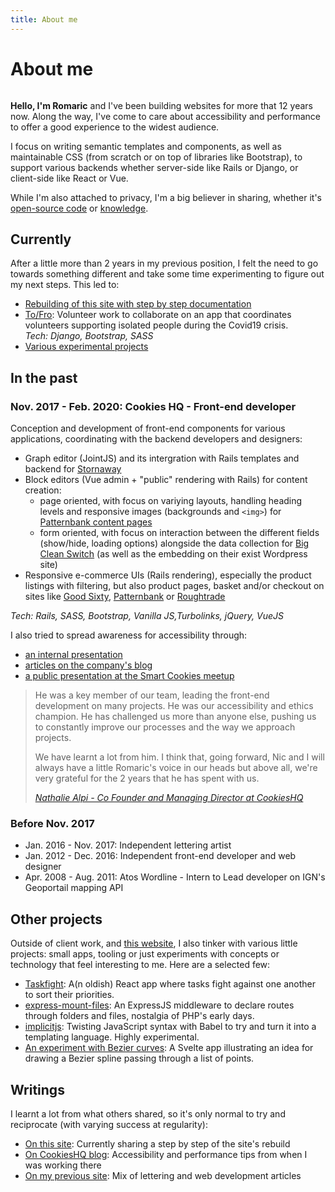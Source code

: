 ```yaml
---
title: About me
---
```


About me
===

<div>

<img src="/media/me.png" alt="" class="avatar" role="presentation">

**Hello, I'm Romaric** and I've been building websites for more that 12 years now. Along the way, I've come to care about accessibility and performance to offer a good experience to the widest audience.

I focus on writing semantic templates and components, as well as maintainable CSS (from scratch or on top of libraries like Bootstrap),
to support various backends whether server-side like Rails or Django, or client-side like React or Vue.

</div>

While I'm also attached to privacy, I'm a big believer in sharing, whether it's [open-source code][github-profile] or [knowledge](#writings).

Currently
---

After a little more than 2 years in my previous position, I felt the need to go towards something different and take some time experimenting to figure out my next steps. This led to:

- [Rebuilding of this site with step by step documentation ](/posts/)
- [To/Fro][to-fro]: Volunteer work to collaborate on an app that coordinates volunteers supporting isolated people during the Covid19 crisis.<br> *Tech: Django, Bootstrap, SASS*
- [Various experimental projects](#other-projects)

In the past
---

### Nov. 2017 - Feb. 2020: Cookies HQ - Front-end developer

Conception and development of front-end components for various applications, coordinating with the backend developers and designers:

- Graph editor (JointJS) and its intergration with Rails templates and backend for [Stornaway][stornaway]
- Block editors (Vue admin + "public" rendering with Rails) for content creation:
  - page oriented, with focus on variying layouts, handling heading levels and responsive images (backgrounds and `<img>`) for [Patternbank content pages][patternbank]
  - form oriented, with focus on interaction between the different fields (show/hide, loading options) alongside the data collection for [Big Clean Switch][big-clean-switch] (as well as the embedding on their exist Wordpress site)
- Responsive e-commerce UIs (Rails rendering), especially the product listings with filtering, but also product pages, basket and/or checkout on sites like [Good Sixty], [Patternbank][patternbank-studio] or [Roughtrade]

*Tech: Rails, SASS, Bootstrap, Vanilla JS,Turbolinks, jQuery, VueJS*

I also tried to spread awareness for accessibility through:

- [an internal presentation][cookieshq-presentation]
- [articles on the company's blog][articles-at-cookies]
- [a public presentation at the Smart Cookies meetup][smart-cookies-accessibility]

<blockquote>

He was a key member of our team, leading the front-end development on many projects. He was our accessibility and ethics champion. He has challenged us more than anyone else, pushing us to constantly improve our processes and the way we approach projects.

We have learnt a lot from him. I think that, going forward, Nic and I will always have a little Romaric's voice in our heads but above all, we're very grateful for the 2 years that he has spent with us.

<cite><a href="https://www.linkedin.com/feed/update/urn%3Ali%3Aactivity%3A6638408058257055744/">Nathalie Alpi - Co Founder and Managing Director at CookiesHQ</a></cite>
</blockquote>

### Before Nov. 2017

- Jan. 2016 - Nov. 2017: Independent lettering artist
- Jan. 2012 - Dec. 2016: Independent front-end developer and web designer
- Apr. 2008 - Aug. 2011: Atos Wordline - Intern to Lead developer on IGN's Geoportail mapping API

Other projects
---

Outside of client work, and [this website][romaricpascal.is], I also tinker with various little projects: small apps, tooling or just experiments with concepts or technology that feel interesting to me. Here are a selected few:

- [Taskfight]: A(n oldish) React app where tasks fight against one another to sort their priorities.
- [express-mount-files]: An ExpressJS middleware to declare routes through folders and files, nostalgia of PHP's early days.
- [implicitjs]: Twisting JavaScript syntax with Babel to try and turn it into a templating language. Highly experimental.
- [An experiment with Bezier curves][bezier-experiment]: A Svelte app illustrating an idea for drawing a Bezier spline passing through a list of points.

Writings
---

I learnt a lot from what others shared, so it's only normal to try and reciprocate (with varying success at regularity):

- [On this site](/posts/): Currently sharing a step by step of the site's rebuild
- [On CookiesHQ blog][articles-at-cookies]: Accessibility and performance tips from when I was working there
- [On my previous site](https://old.romaricpascal.is/writing-about/): Mix of lettering and web development articles

[stornaway]: https://www.stornaway.io/#homevideoplayer
[big-clean-switch]: https://bigcleanswitch.org/
[patternbank]: https://patterbank.com
[patternbank-studio]: https://patternbank.com/studio
[Roughtrade]: https://www.roughtrade.com/gb/s
[Good Sixty]: https://www.goodsixty.co.uk/retailers/bristol/115-earthcake
[to-fro]: https://github.com/cgillions/to-fro/
[hpe-loom]: https://community.hpe.com/t5/behind-the-scenes-at-labs/an-oral-history-of-the-machine-chapter-six-moving-from/ba-p/6934962
[hpe-loom-source]: https://github.com/HewlettPackard/loom
[cookieshq-presentation]: https://www.cookieshq.co.uk/posts/building-accessible-websites-is-a-job-for-the-whole-team
[articles-at-cookies]: https://www.cookieshq.co.uk/posts/author/romaric
[smart-cookies-accessibility]: https://www.meetup.com/Smart-Cookies-Bristol/events/264888812/
[Taskfight]: https://taskfight.romaricpascal.com
[express-mount-files]: https://github.com/rhumaric/express-mount-files
[implicitjs]: https://github.com/rhumaric/implicitjs
[romaricpascal.is]: https://github.com/rhumaric/romaricpascal.is
[bezier-experiment]: https://github.com/rhumaric/bezier-spline-experiment
[github-profile]: https://github.com/rhumaric/
